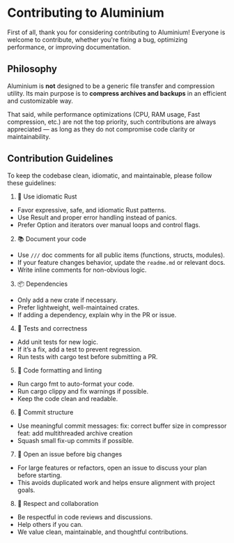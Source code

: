 # Contributing to Aluminium
First of all, thank you for considering contributing to Aluminium!
Everyone is welcome to contribute, whether you're fixing a bug, optimizing performance, or improving documentation.

## Philosophy
Aluminium is **not** designed to be a generic file transfer and compression utility. Its main purpose is to **compress archives and backups** in an efficient and customizable way.

That said, while performance optimizations (CPU, RAM usage, Fast compression, etc.) are not the top priority, such contributions are always appreciated — as long as they do not compromise code clarity or maintainability.

## Contribution Guidelines
To keep the codebase clean, idiomatic, and maintainable, please follow these guidelines:

1. 🦀 Use idiomatic Rust
- Favor expressive, safe, and idiomatic Rust patterns.
- Use Result and proper error handling instead of panics.
- Prefer Option and iterators over manual loops and control flags.

2. 📚 Document your code
- Use ``///`` doc comments for all public items (functions, structs, modules).
- If your feature changes behavior, update the ``readme.md`` or relevant docs.
- Write inline comments for non-obvious logic.

3. 📦 Dependencies
- Only add a new crate if necessary.
- Prefer lightweight, well-maintained crates.
- If adding a dependency, explain why in the PR or issue.

4. 🧪 Tests and correctness
- Add unit tests for new logic.
- If it’s a fix, add a test to prevent regression.
- Run tests with cargo test before submitting a PR.

5. 💄 Code formatting and linting
- Run cargo fmt to auto-format your code.
- Run cargo clippy and fix warnings if possible.
- Keep the code clean and readable.

6. 🧵 Commit structure
- Use meaningful commit messages:
    fix: correct buffer size in compressor
    feat: add multithreaded archive creation
- Squash small fix-up commits if possible.

7. 🧠 Open an issue before big changes
- For large features or refactors, open an issue to discuss your plan before starting.
- This avoids duplicated work and helps ensure alignment with project goals.

8. 🤝 Respect and collaboration
- Be respectful in code reviews and discussions.
- Help others if you can.
-  We value clean, maintainable, and thoughtful contributions.